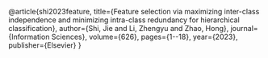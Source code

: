 @article{shi2023feature,
  title={Feature selection via maximizing inter-class independence and minimizing intra-class redundancy for hierarchical classification},
  author={Shi, Jie and Li, Zhengyu and Zhao, Hong},
  journal={Information Sciences},
  volume={626},
  pages={1--18},
  year={2023},
  publisher={Elsevier}
}
